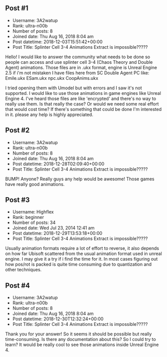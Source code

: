 ## Post #1
- Username: 3A2watup
- Rank: ultra-n00b
- Number of posts: 8
- Joined date: Thu Aug 16, 2018 8:04 am
- Post datetime: 2018-12-03T15:51:42+00:00
- Post Title: Splinter Cell 3-4 Animations Extract is impossible?????

Hello! I would like to answer the community what needs to be done so people can access and use splinter cell 3-4 (Chaos Theory and Double Agent) animations. Those files are in .ukx format, engine is Unreal Engine 2.5 if i'm not mistaken
I have files here from SC Double Agent PC like:
Emile.ukx
ESam.ukx
npc.ukx
CoopAnims.ukx

I tried opening them with Umodel but with errors and I saw it's not supported. I would like to use those animations in game engines like Unreal Engine 4.
I've heard those files are like 'encrypted' and there's no way to really use them. Is that really the case? Or would we need some real effort that would cost time? If there's something that could be done I'm interested in it. 
please any help is highly appreciated.
## Post #2
- Username: 3A2watup
- Rank: ultra-n00b
- Number of posts: 8
- Joined date: Thu Aug 16, 2018 8:04 am
- Post datetime: 2018-12-28T02:09:40+00:00
- Post Title: Splinter Cell 3-4 Animations Extract is impossible?????

BUMP! 
Anyone? Really guys any help would be awesome! Those games have really good animations.
## Post #3
- Username: Highflex
- Rank: beginner
- Number of posts: 34
- Joined date: Wed Jul 23, 2014 12:41 am
- Post datetime: 2018-12-29T13:53:18+00:00
- Post Title: Splinter Cell 3-4 Animations Extract is impossible?????

Usually animation formats require a lot of effort to reverse, it also depends on how far Ubisoft scattered from the usual animation format used in unreal engine. I may give it a try if i find the time for it. In most cases figuring out how pos/rot is packed is quite time consuming due to quantization and other techniques.
## Post #4
- Username: 3A2watup
- Rank: ultra-n00b
- Number of posts: 8
- Joined date: Thu Aug 16, 2018 8:04 am
- Post datetime: 2018-12-30T12:32:24+00:00
- Post Title: Splinter Cell 3-4 Animations Extract is impossible?????

Thank you for your answer! So it seems it should be possible but really time-consuming. Is there any documentation about this? So I could try to learn? It would be really cool to see those animations inside Unreal Engine 4.
